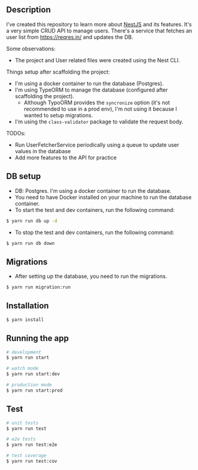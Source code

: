 ## Description

I've created this repository to learn more about [NestJS](https://github.com/nestjs/nest) and its features.
It's a very simple CRUD API to manage users. There's a service that fetches an user list from https://reqres.in/
and updates the DB.

Some observations:

* The project and User related files were created using the Nest CLI.

Things setup after scaffolding the project:

* I'm using a docker container to run the database (Postgres).
* I'm using TypeORM to manage the database (configured after scaffolding the project).
    * Although TypoORM provides the `syncronize` option (it's not recommended to use in a prod env), I'm not using it
      because I wanted to setup migrations.
* I'm using the `class-validator` package to validate the request body.

TODOs:

* Run UserFetcherService periodically using a queue to update user values in the database
* Add more features to the API for practice

## DB setup

* DB: Postgres. I'm using a docker container to run the database.
* You need to have Docker installed on your machine to run the database container.
* To start the test and dev containers, run the following command:

```bash
$ yarn run db up -d
```

* To stop the test and dev containers, run the following command:

```bash
$ yarn run db down
```

## Migrations

* After setting up the database, you need to run the migrations.

```bash
$ yarn run migration:run
```

## Installation

```bash
$ yarn install
```

## Running the app

```bash
# development
$ yarn run start

# watch mode
$ yarn run start:dev

# production mode
$ yarn run start:prod
```

## Test

```bash
# unit tests
$ yarn run test

# e2e tests
$ yarn run test:e2e

# test coverage
$ yarn run test:cov
```
